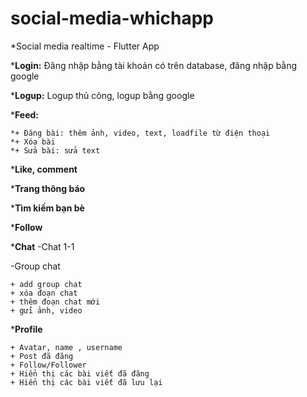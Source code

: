 # social-media-whichapp
*Social media realtime - Flutter App

***Login:** Đăng nhập bằng tài khoản có trên database, đăng nhập bằng google

***Logup:** Logup thủ công, logup bằng google

***Feed:** 

	*+ Đăng bài: thêm ảnh, video, text, loadfile từ điện thoại	
	*+ Xóa bài
	*+ Sửa bài: sửa text
 
***Like, comment**

***Trang thông báo**

***Tìm kiếm bạn bè**

***Follow**

***Chat**
 -Chat 1-1
 
 -Group chat
 
  	+ add group chat
	+ xóa đoạn chat
	+ thêm đoạn chat mới
	+ gửi ảnh, video
 
***Profile**

	+ Avatar, name , username
	+ Post đã đăng
	+ Follow/Follower
	+ Hiển thị các bài viết đã đăng
	+ Hiển thị các bài viết đã lưu lại

